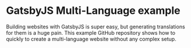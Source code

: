 # GatsbyJS Multi-Language example

Building websites with GatsbyJS is super easy, but generating translations for them is a huge pain. This example GitHub repository shows how to quickly to create a multi-language website without any complex setup.
